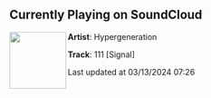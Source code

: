 ## Currently Playing on SoundCloud

[<img align="left" width="100" src="https://i1.sndcdn.com/artworks-MGFYNxmCZ3cOEttF-Sk3QvQ-t500x500.jpg">](https://soundcloud.com/hypergeneration/01-hypergeneration-111-signal)

**Artist**: Hypergeneration 

**Track**: 111 [Signal]

Last updated at 03/13/2024 07:26
